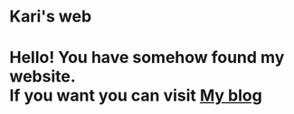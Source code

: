 # Kari's web
<h1>
Hello! You have somehow found my website.  <br>
If you want you can visit <a href = "/Blog/home"> My blog </a>
</h1>
